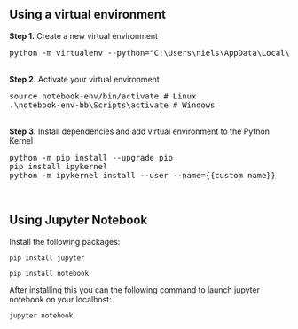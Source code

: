 
## Using a virtual environment
<b>Step 1.</b> Create a new virtual environment 
<pre>
python -m virtualenv --python="C:\Users\niels\AppData\Local\Programs\Python\Python38"  notebook-env-bb
</pre> 
<br/>
<b>Step 2.</b> Activate your virtual environment
<pre>
source notebook-env/bin/activate # Linux
.\notebook-env-bb\Scripts\activate # Windows 
</pre>
<br/>
<b>Step 3.</b> Install dependencies and add virtual environment to the Python Kernel
<pre>
python -m pip install --upgrade pip
pip install ipykernel
python -m ipykernel install --user --name={{custom_name}}
</pre>
<br/>

## Using Jupyter Notebook
Install the following packages:
```
pip install jupyter

pip install notebook
```

After installing this you can the following command to launch jupyter notebook on your localhost:
```
jupyter notebook
```


<br/>